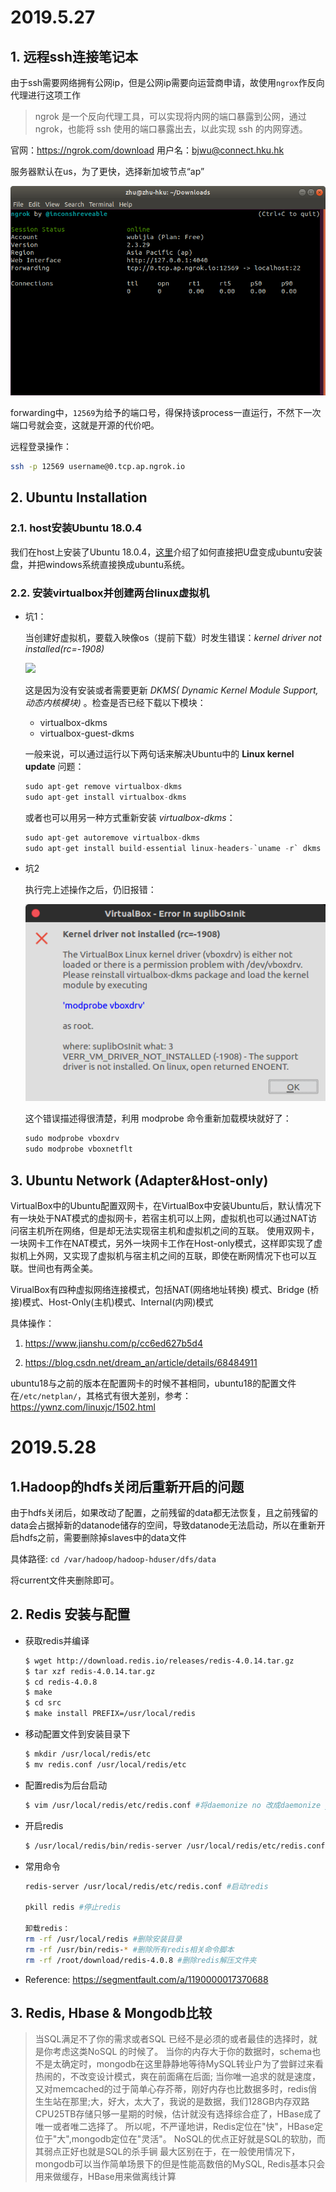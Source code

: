 # 2019.5.27

## **1. 远程ssh连接笔记本**

由于ssh需要网络拥有公网ip，但是公网ip需要向运营商申请，故使用`ngrox`作反向代理进行这项工作

> ngrok 是一个反向代理工具，可以实现将内网的端口暴露到公网，通过 ngrok，也能将 ssh 使用的端口暴露出去，以此实现 ssh 的内网穿透。

官网：https://ngrok.com/download
用户名：bjwu@connect.hku.hk


服务器默认在us，为了更快，选择新加坡节点“ap”

![这里有图片](../images/%20ngrox_tcp.png)


forwarding中，`12569`为给予的端口号，得保持该process一直运行，不然下一次端口号就会变，这就是开源的代价吧。

远程登录操作：
```bash
ssh -p 12569 username@0.tcp.ap.ngrok.io
```

## **2. Ubuntu Installation**

### **2.1. host安装Ubuntu 18.0.4**

我们在host上安装了Ubuntu 18.0.4，[这里](https://morvanzhou.github.io/tutorials/others/linux-basic/1-2-install/)介绍了如何直接把U盘变成ubuntu安装盘，并把windows系统直接换成ubuntu系统。

### 2.2. 安装virtualbox并创建两台linux虚拟机

- 坑1：

  当创建好虚拟机，要载入映像os（提前下载）时发生错误：*kernel driver not installed(rc=-1908)* 

  ![](https://i.stack.imgur.com/WKnp1.png)

  这是因为没有安装或者需要更新 *DKMS( Dynamic Kernel Module Support,动态内核模块)* 。检查是否已经下载以下模块：

  - virtualbox-dkms
  - virtualbox-guest-dkms

  一般来说，可以通过运行以下两句话来解决Ubuntu中的 **Linux kernel update** 问题：

  ```python
  sudo apt-get remove virtualbox-dkms
  sudo apt-get install virtualbox-dkms
  ```

  或者也可以用另一种方式重新安装 *virtualbox-dkms*：

  ```python
  sudo apt-get autoremove virtualbox-dkms
  sudo apt-get install build-essential linux-headers-`uname -r` dkms virtualbox-dkms
  ```

- 坑2

  执行完上述操作之后，仍旧报错：

  ![](https://raw.githubusercontent.com/zifehng/MarkDownPhotos/VirtualBox/vboxdrv_error.png)

  这个错误描述得很清楚，利用 modprobe 命令重新加载模块就好了：

  ```python
  sudo modprobe vboxdrv
  sudo modprobe vboxnetflt
  ```

## **3. Ubuntu Network (Adapter&Host-only)**

VirtualBox中的Ubuntu配置双网卡，在VirtualBox中安装Ubuntu后，默认情况下有一块处于NAT模式的虚拟网卡，若宿主机可以上网，虚拟机也可以通过NAT访问宿主机所在网络，但是却无法实现宿主机和虚拟机之间的互联。
使用双网卡，一块网卡工作在NAT模式，另外一块网卡工作在Host-only模式，这样即实现了虚拟机上外网，又实现了虚拟机与宿主机之间的互联，即使在断网情况下也可以互联。世间也有两全美。

VirualBox有四种虚拟网络连接模式，包括NAT(网络地址转换) 模式、Bridge (桥接)模式、Host-Only(主机)模式、Internal(内网)模式

具体操作：
1. https://www.jianshu.com/p/cc6ed627b5d4

2. https://blog.csdn.net/dream_an/article/details/68484911

ubuntu18与之前的版本在配置网卡的时候不甚相同，ubuntu18的配置文件在`/etc/netplan/`，其格式有很大差别，参考：https://ywnz.com/linuxjc/1502.html

# 2019.5.28

## 1.Hadoop的hdfs关闭后重新开启的问题

由于hdfs关闭后，如果改动了配置，之前残留的data都无法恢复，且之前残留的data会占据掉新的datanode储存的空间，导致datanode无法启动，所以在重新开启hdfs之前，需要删除掉slaves中的data文件

具体路径: `cd /var/hadoop/hadoop-hduser/dfs/data`

将current文件夹删除即可。

## 2. Redis 安装与配置

* 获取redis并编译

  ```bash
  $ wget http://download.redis.io/releases/redis-4.0.14.tar.gz
  $ tar xzf redis-4.0.14.tar.gz
  $ cd redis-4.0.8
  $ make
  $ cd src
  $ make install PREFIX=/usr/local/redis
  ```

* 移动配置文件到安装目录下

  ```bash
  $ mkdir /usr/local/redis/etc
  $ mv redis.conf /usr/local/redis/etc
  ```

* 配置redis为后台启动

  ```bash
  $ vim /usr/local/redis/etc/redis.conf #将daemonize no 改成daemonize yes
  ```

* 开启redis

  ```bash
  $ /usr/local/redis/bin/redis-server /usr/local/redis/etc/redis.conf
  ```

* 常用命令

  ```bash
  redis-server /usr/local/redis/etc/redis.conf #启动redis
  
  pkill redis #停止redis
  
  卸载redis：
  rm -rf /usr/local/redis #删除安装目录
  rm -rf /usr/bin/redis-* #删除所有redis相关命令脚本
  rm -rf /root/download/redis-4.0.8 #删除redis解压文件夹
  ```

* Reference: https://segmentfault.com/a/1190000017370688

## 3. Redis, Hbase & Mongodb比较

> 当SQL满足不了你的需求或者SQL 已经不是必须的或者最佳的选择时，就是你考虑这类NoSQL 的时候了。
当你的内存大于你的数据时，schema也不是太确定时，mongodb在这里静静地等待MySQL转业户为了尝鲜过来看热闹的，不改变设计模式，爽在前面痛在后面;
当你唯一追求的就是速度，又对memcached的过于简单心存芥蒂，刚好内存也比数据多时，redis俏生生站在那里;大，好大，太大了，我说的是数据，我们128GB内存双路CPU25TB存储只够一星期的时候，估计就没有选择综合症了，HBase成了唯一或者唯二选择了。
所以呢，不严谨地讲，Redis定位在"快"，HBase定位于"大",mongodb定位在"灵活"。
NoSQL的优点正好就是SQL的软肋，而其弱点正好也就是SQL的杀手锏
最大区别在于，在一般使用情况下，mongodb可以当作简单场景下的但是性能高数倍的MySQL, Redis基本只会用来做缓存，HBase用来做离线计算


